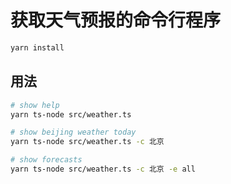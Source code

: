 # 获取天气预报的命令行程序

```bash
yarn install
```

## 用法

```bash
# show help
yarn ts-node src/weather.ts

# show beijing weather today
yarn ts-node src/weather.ts -c 北京

# show forecasts
yarn ts-node src/weather.ts -c 北京 -e all
```
